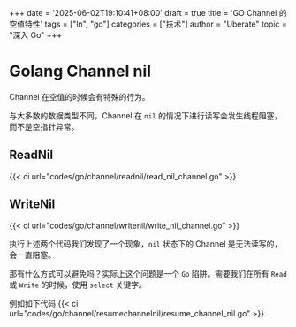 +++
date = '2025-06-02T19:10:41+08:00'
draft = true
title = 'GO Channel 的空值特性'
tags = ["ln", "go"]
categories = ["技术"]
author = "Uberate"
topic = "深入 Go"
+++

# Golang Channel nil 

Channel 在空值的时候会有特殊的行为。

与大多数的数据类型不同，Channel 在 `nil` 的情况下进行读写会发生线程阻塞，而不是空指针异常。

## ReadNil

{{< ci url="codes/go/channel/readnil/read_nil_channel.go" >}}

## WriteNil

{{< ci url="codes/go/channel/writenil/write_nil_channel.go" >}}

执行上述两个代码我们发现了一个现象，`nil` 状态下的 Channel 是无法读写的，会一直阻塞。

那有什么方式可以避免吗？实际上这个问题是一个 `Go` 陷阱。需要我们在所有 `Read` 或 `Write` 的时候，使用 `select` 关键字。

例如如下代码
{{< ci url="codes/go/channel/resumechannelnil/resume_channel_nil.go" >}}